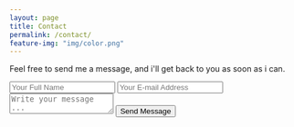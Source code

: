 ```yaml
---
layout: page
title: Contact
permalink: /contact/
feature-img: "img/color.png"
---
```


Feel free to send me a message, and i'll get back to you as soon as i can.

<!-- #1 -->
<form action="https://getsimpleform.com/messages?form_api_token=f98d3a7e039fdd54bde8107b836ab72c" method="post">
  <!-- the redirect_to is optional, the form will redirect to the referrer on submission -->
  <!-- #2 -->
  <input type='hidden' name='redirect_to' value='https://github.com/vBentzen/portfolio-iro/blob/master/thank-you.md' />
  <input type='text' name='name' placeholder='Your Full Name' />
  <input type='email' name='email' placeholder='Your E-mail Address' />
  <textarea name='message' placeholder='Write your message ...'></textarea>
  <input type='submit' value='Send Message' />
</form>
